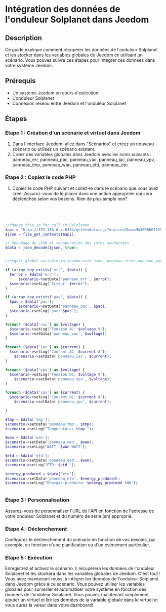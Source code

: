 # Intégration des données de l'onduleur Solplanet dans Jeedom

## Description
Ce guide explique comment récupérer les données de l'onduleur Solplanet et les stocker dans les variables globales de Jeedom en utilisant un scénario. Vous pouvez suivre ces étapes pour intégrer ces données dans votre système Jeedom.

## Prérequis
- Un système Jeedom en cours d'exécution
- L'onduleur Solplanet
- Connexion réseau entre Jeedom et l'onduleur Solplanet

## Étapes

### Étape 1 : Création d'un scénario et virtuel dans Jeedom 
1. Dans l'interface Jeedom, allez dans "Scénarios" et créez un nouveau scénario ou utilisez un scénario existant.
2. Creez des variables globales dans Jeedom avec les noms suivants : panneau_err, panneau_pac, panneau_vac, panneau_iac, panneau_vpv, panneau_tmp, panneau_wan, panneau_etd, panneau_eto

### Étape 2 : Copiez le code PHP
1. Copiez le code PHP suivant et collez-le dans le scénario que vous avez créé. Assurez-vous de le placer dans une action appropriée qui sera déclenchée selon vos besoins. Rien de plus simple non?

```php




//change this ip for call in Solplanet
$api = "http://192.168.0.x:8484/getdevdata.cgi?device=2&sn=MA30006012290197";
$json = file_get_contents($api);

// Decodage du JSON et recuperation des infos souhaitees
$data = json_decode($json, true);


//requis global variable in jeedom with name, panneau_error,panneau_pac,panneau_vac,panneau_iac,panneau_vpv,panneau_ipv,etC.

if (array_key_exists('err', $data)) {
  $error = $data['err'];
      $scenario->setData('panneau_err', $error);
  $scenario->setLog("Erreur: $error");
}

if (array_key_exists('pac', $data)) {
  $pac = $data['pac'];
      $scenario->setData('panneau_pac', $pac);
  $scenario->setLog("pac: $pac");
}

foreach ($data['vac'] as $voltage) {
  $scenario->setLog("Tension AC: $voltage V");
  $scenario->setData('panneau_vac', $voltage);
}

foreach ($data['iac'] as $current) {
  $scenario->setLog("Courant AC: $current A");
    $scenario->setData('panneau_iac', $current);
}

foreach ($data['vpv'] as $voltage) {
  $scenario->setLog("Tension DC: $voltage V");
    $scenario->setData('panneau_vpv', $voltage);
}

foreach ($data['ipv'] as $current) {
  $scenario->setLog("Courant DC: $current A");
    $scenario->setData('panneau_ipv', $current);

}

$tmp = $data['tmp'];
$scenario->setData('panneau_tmp', $tmp);
$scenario->setLog("Temperature: $tmp ");

$wan = $data['wan'];
$scenario->setData('panneau_wan', $wan);
$scenario->setLog("WATT: $wan WATT");

$etd = $data['etd'];
$scenario->setData('panneau_etd', $wan);
$scenario->setLog("ETD: $etd ");

$energy_produced = $data['eto'];
$scenario->setData('panneau_eto', $energy_produced);
$scenario->setLog("Energie produite: $energy_produced kWh");



```

### Étape 3 : Personnalisation
Assurez-vous de personnaliser l'URL de l'API en fonction de l'adresse de votre onduleur Solplanet et du numéro de série (sn) approprié.


### Étape 4 : Déclenchement
Configurez le déclenchement du scénario en fonction de vos besoins, par exemple, en fonction d'une planification ou d'un événement particulier.


### Étape 5 : Exécution
Enregistrez et activez le scénario. Il récupérera les données de l'onduleur Solplanet et les stockera dans les variables globales de Jeedom.
C'est tout ! Vous avez maintenant réussi à intégrer les données de l'onduleur Solplanet dans Jeedom grâce à ce scénario. Vous pouvez utiliser les variables globales pour surveiller et automatiser votre système en fonction des données de l'onduleur Solplanet. Vous pouvez maintenant simplement ajouter un virtuel et lire les données de la variable globale dans le virtuel et vous aurez la valeur dans votre dashboard!

